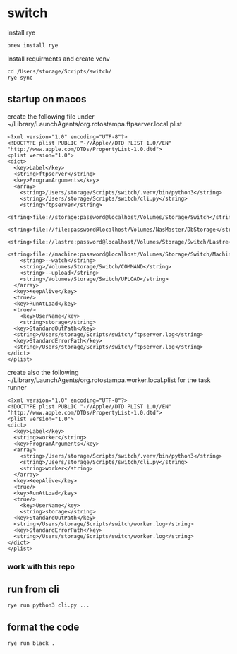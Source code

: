 # switch

install rye

```
brew install rye
```

Install requirments and create venv 

```
cd /Users/storage/Scripts/switch/
rye sync
```

## startup on macos

create the following file under ~/Library/LaunchAgents/org.rotostampa.ftpserver.local.plist

```
<?xml version="1.0" encoding="UTF-8"?>
<!DOCTYPE plist PUBLIC "-//Apple//DTD PLIST 1.0//EN" "http://www.apple.com/DTDs/PropertyList-1.0.dtd">
<plist version="1.0">
<dict>
  <key>Label</key>
  <string>ftpserver</string>
  <key>ProgramArguments</key>
  <array>
    <string>/Users/storage/Scripts/switch/.venv/bin/python3</string>
    <string>/Users/storage/Scripts/switch/cli.py</string>
    <string>ftpserver</string>
    <string>file://storage:password@localhost/Volumes/Storage/Switch</string>
    <string>file://file:password@localhost/Volumes/NasMaster/DbStorage</string>
    <string>file://lastre:password@localhost/Volumes/Storage/Switch/Lastre</string>
    <string>file://machine:password@localhost/Volumes/Storage/Switch/Machine</string>
    <string>--watch</string>
    <string>/Volumes/Storage/Switch/COMMAND</string>
    <string>--upload</string>
    <string>/Volumes/Storage/Switch/UPLOAD</string>
  </array>
  <key>KeepAlive</key>
  <true/>
  <key>RunAtLoad</key>
  <true/>
    <key>UserName</key>
    <string>storage</string>
  <key>StandardOutPath</key>
  <string>/Users/storage/Scripts/switch/ftpserver.log</string>
  <key>StandardErrorPath</key>
  <string>/Users/storage/Scripts/switch/ftpserver.log</string>
</dict>
</plist>
```

create also the following ~/Library/LaunchAgents/org.rotostampa.worker.local.plist for the task runner

```
<?xml version="1.0" encoding="UTF-8"?>
<!DOCTYPE plist PUBLIC "-//Apple//DTD PLIST 1.0//EN" "http://www.apple.com/DTDs/PropertyList-1.0.dtd">
<plist version="1.0">
<dict>
  <key>Label</key>
  <string>worker</string>
  <key>ProgramArguments</key>
  <array>
    <string>/Users/storage/Scripts/switch/.venv/bin/python3</string>
    <string>/Users/storage/Scripts/switch/cli.py</string>
    <string>worker</string>
  </array>
  <key>KeepAlive</key>
  <true/>
  <key>RunAtLoad</key>
  <true/>
    <key>UserName</key>
    <string>storage</string>
  <key>StandardOutPath</key>
  <string>/Users/storage/Scripts/switch/worker.log</string>
  <key>StandardErrorPath</key>
  <string>/Users/storage/Scripts/switch/worker.log</string>
</dict>
</plist>
```

### work with this repo

## run from cli

```rye run python3 cli.py ...```


## format the code

```rye run black .```